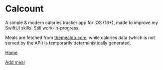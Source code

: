 # Calcount

A simple & modern calories tracker app for iOS (16+), made to improve my SwiftUI skills.
Still work-in-progress.

Meals are fetched from [themealdb.com](https://www.themealdb.com), while calories data (which is not served by the API) is temporarily deterministically generated.

[Home](https://i.imgur.com/F7G9Hbj.png)

[Add meal](https://i.imgur.com/F7G9Hbj.png)